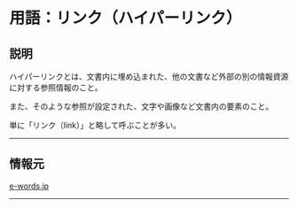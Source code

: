 # 用語：リンク（ハイパーリンク）

## 説明

ハイパーリンクとは、文書内に埋め込まれた、他の文書など外部の別の情報資源に対する参照情報のこと。

また、そのような参照が設定された、文字や画像など文書内の要素のこと。

単に「リンク（link）」と略して呼ぶことが多い。

---

## 情報元

[e-words.jp](http://e-words.jp/w/%E3%83%8F%E3%82%A4%E3%83%91%E3%83%BC%E3%83%AA%E3%83%B3%E3%82%AF.html)

---

<br><br><br><br><br><br><br><br><br><br><br><br><br><br><br><br>
